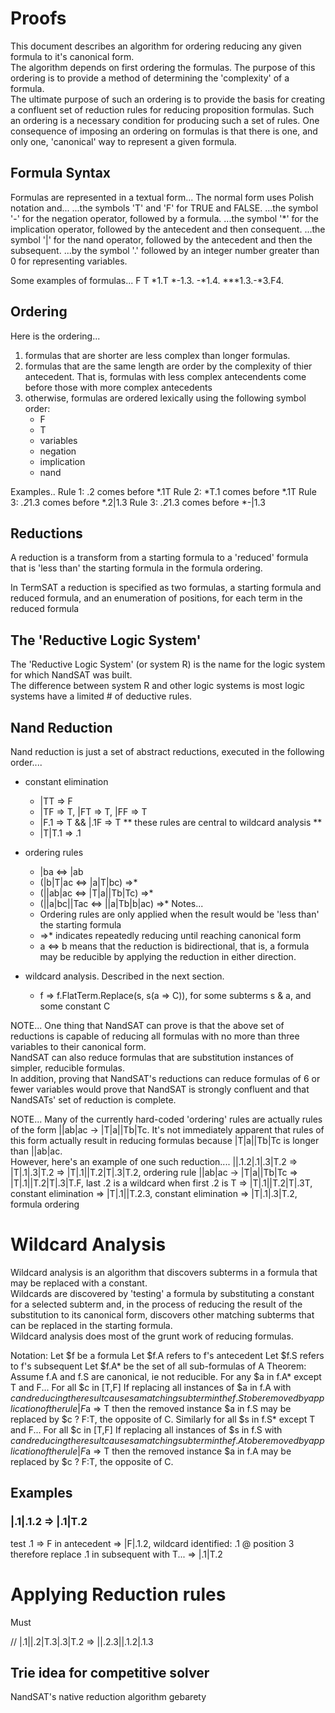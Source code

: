 # Proofs

This document describes an algorithm for ordering reducing any given formula to it's canonical form.  
The algorithm depends on first ordering the formulas.
The purpose of this ordering is to provide a method of determining the 'complexity' of a formula.  
The ultimate purpose of such an ordering is to provide the basis for 
creating a confluent set of reduction rules for reducing proposition formulas.
Such an ordering is a necessary condition for producing such a set of rules. 
One consequence of imposing an ordering on formulas is that there is one, 
and only one, 'canonical' way to represent a given formula.

## Formula Syntax

Formulas are represented in a textual form...
The normal form uses Polish notation and...
...the symbols 'T' and 'F' for TRUE and FALSE.
...the symbol '-' for the negation operator, followed by a formula. 
...the symbol '*' for the implication operator, followed by the antecedent and then consequent. 
...the symbol '|' for the nand operator, followed by the antecedent and then the subsequent. 
...by the symbol '.' followed by an integer number greater than 0 for representing variables.

Some examples of formulas...
F
T
*1.T
*-1.3.
-*1.4.
***1.3.-*3.F4.

## Ordering


Here is the ordering...
1) formulas that are shorter are less complex than longer formulas. 
2) formulas that are the same length are order by the complexity of thier antecedent.
	That is, formulas with less complex antecendents come before those with more complex antecedents
3) otherwise, formulas are ordered lexically using the following symbol order:
	- F
	- T
	- variables
	- negation
	- implication
	- nand

Examples..
Rule 1: .2 comes before *.1T 
Rule 2: *T.1 comes before *.1T 
Rule 3: *.2*1.3 comes before *.2|1.3
Rule 3: *.2*1.3 comes before *-|1.3

## Reductions
A reduction is a transform from a starting formula to a 'reduced' formula 
that is 'less than' the starting formula in the formula ordering.  

In TermSAT a reduction is specified as two formulas, a starting formula and reduced formula, 
and an enumeration of positions, for each term in the reduced formula

## The 'Reductive Logic System'
The 'Reductive Logic System' (or system R) is the name for the logic system for which NandSAT was built.  
The difference between system R and other logic systems is most logic systems have a limited # of deductive rules.  
	
## Nand Reduction 
Nand reduction is just a set of abstract reductions, executed in the following order....

- constant elimination
	- |TT => F
	- |TF => T, |FT => T, |FF => T
	- |F.1 => T &&  |.1F => T ** these rules are central to wildcard analysis **
	- |T|T.1 => .1
	
- ordering rules
	- |ba <=> |ab
	- (|b|T|ac <=> |a|T|bc) =>*
	- (||ab|ac <=> |T|a||Tb|Tc) =>*
	- (||a|bc||Tac <=> ||a|Tb|b|ac) =>*
Notes...	
	- Ordering rules are only applied when the result would be 'less than' the starting formula
	- =>* indicates repeatedly reducing until reaching canonical form
	- a <=> b means that the reduction is bidirectional, that is, a formula may be reducible 
		by applying the reduction in either direction.
	
- wildcard analysis.  Described in the next section.  
	- f => f.FlatTerm.Replace(s, s(a => C)), for some subterms s & a, and some constant C

NOTE...
One thing that NandSAT can prove is that the above set of reductions is capable of reducing 
all formulas with no more than three variables to their canonical form.  
NandSAT can also reduce formulas that are substitution instances of simpler, reducible formulas.  
In addition, proving that NandSAT's reductions can reduce formulas of 6 or fewer variables 
would prove that NandSAT is strongly confluent and that NandSATs' set of reduction is complete.

NOTE...
Many of the currently hard-coded 'ordering' rules are actually rules of the form ||ab|ac -> |T|a||Tb|Tc.
It's not immediately apparent that rules of this form actually result in reducing formulas because 
|T|a||Tb|Tc is longer than ||ab|ac.  
However, here's an example of one such reduction....
||.1.2|.1|.3|T.2 => |T|.1|.3|T.2
=> |T|.1||T.2|T|.3|T.2, ordering rule ||ab|ac -> |T|a||Tb|Tc
=> |T|.1||T.2|T|.3|T.F, last .2 is a wildcard when first .2 is T
=> |T|.1||T.2|T|.3T, constant elimination
=> |T|.1||T.2.3, constant elimination
=> |T|.1|.3|T.2, formula ordering
	
# Wildcard Analysis

Wildcard analysis is an algorithm that discovers subterms in a formula that may be replaced with a constant.  
Wildcards are discovered by 'testing' a formula by substituting a constant for a selected subterm and, 
in the process of reducing the result of the substitution to its canonical form, 
discovers other matching subterms that can be replaced in the starting formula.  
Wildcard analysis does most of the grunt work of reducing formulas.

Notation:
 Let $f be a formula
 Let $f.A refers to f's antecedent
 Let $f.S refers to f's subsequent
 Let $f.A* be the set of all sub-formulas of A
Theorem:
 Assume f.A and f.S are canonical, ie not reducible.
 For any $a in f.A* except T and F...
     For all $c in [T,F]
         If
             replacing all instances of $a in f.A with $c and reducing the result 
			 causes a matching subterm in the f.S to be removed by application of the rule |F$a => T
         then
             the removed instance $a in f.S may be replaced by $c ? F:T, the opposite of C.
 Similarly for all $s in f.S* except T and F...
     For all $c in [T,F]
         If
             replacing all instances of $s in f.S with $c and reducing the result 
			 causes a matching subterm in the f.A to be removed by application of the rule |F$a => T
         then
             the removed instance $a in f.A may be replaced by $c ? F:T, the opposite of C.

## Examples

### |.1|.1.2 => |.1|T.2
test .1 => F in antecedent
=> |F|.1.2, wildcard identified: .1 @ position 3
therefore replace .1 in subsequent with T...
=> |.1|T.2 

# Applying Reduction rules
Must 

// |.1||.2|T.3|.3|T.2 => ||.2.3||.1.2|.1.3

## Trie idea for competitive solver
NandSAT's native reduction algorithm gebarety

